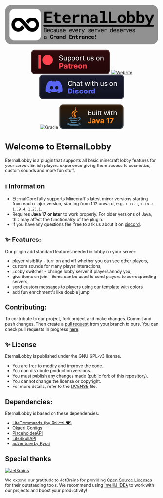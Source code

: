 <div align="center">

![EternalLobby-readme.png](assets/eternallobby-readme.png)

[![Patreon](https://raw.githubusercontent.com/intergrav/devins-badges/v3/assets/cozy/donate/patreon-plural_vector.svg)](https://www.patreon.com/eternalcode)
[![Website](https://raw.githubusercontent.com/intergrav/devins-badges/v3/assets/cozy/documentation/website_vector.svg)](https://eternalcode.pl/)
[![Discord](https://raw.githubusercontent.com/intergrav/devins-badges/v3/assets/cozy/social/discord-plural_vector.svg)](https://discord.gg/FQ7jmGBd6c)

[![Gradle](https://raw.githubusercontent.com/intergrav/devins-badges/v3/assets/cozy/built-with/gradle_vector.svg)](https://gradle.org/)
[![Java](https://raw.githubusercontent.com/intergrav/devins-badges/v3/assets/cozy/built-with/java17_vector.svg)](https://www.java.com/)
</div>


# Welcome to EternalLobby

EternalLobby is a plugin that supports all basic minecraft lobby features for your server. Enrich players experience giving them access to cosmetics, custom sounds and more fun stuff.

## ℹ️ Information

- EternalCore fully supports Minecraft's latest minor versions starting from each major version, starting from 1.17 onward, e.g. `1.17.1`, `1.18.2`, `1.19.4`, `1.20.1`.
- Requires **Java 17 or later** to work properly. For older versions of Java, this may affect the functionality of the plugin.
- If you have any questions feel free to ask us about it on [discord](https://discord.gg/FQ7jmGBd6c).

## ✨ Features:

Our plugin add standard features needed in lobby on your server:
- player visibility - turn on and off whether you can see other players,
- custom sounds for many player interactions,
- Lobby switcher - change lobby server if players annoy you,
- give items on join - items can be used to send players to corresponding servers,
- send custom messages to players using our template with colors
- add fun enrichment's like double jump

## Contributing:

To contribute to our project, fork project and make changes. Commit and push changes.
Then create a [pull request](https://github.com/EternalCodeTeam/EternalLobby/compare) from your branch to ours.
You can check pull requests in progress [here](https://github.com/EternalCodeTeam/EternalLobby/pulls).

## ✨ License

EternalLobby is published under the GNU GPL-v3 license.

- You are free to modify and improve the code.
- You can distribute production versions.
- You must publish any changes made (public fork of this repository).
- You cannot change the license or copyright.
- For more details, refer to the [LICENSE](LICENSE) file.

## Dependencies: 

EternalLobby is based on these dependencies:
- [LiteCommands (by Rollczi ❤️)](https://github.com/Rollczi/LiteCommands)
- [Okaeri Configs](https://github.com/OkaeriPoland/okaeri-configs) 
- [PlaceholderAPI](https://www.spigotmc.org/resources/placeholderapi.6245/)
- [LiteSkullAPI](https://github.com/Rollczi/LiteSkullAPI)
- [adventure by Kyori](https://github.com/KyoriPowered/adventure)

## Special thanks

[<img src="https://user-images.githubusercontent.com/65517973/210912946-447a6b9a-2685-4796-9482-a44bffc727ce.png" alt="JetBrains" width="150">](https://www.jetbrains.com)

We extend our gratitude to JetBrains for providing [Open Source Licenses](https://www.jetbrains.com/opensource/) for their outstanding tools. We recommend using [IntelliJ IDEA](https://www.jetbrains.com/idea/) to work with our projects and boost your productivity!

